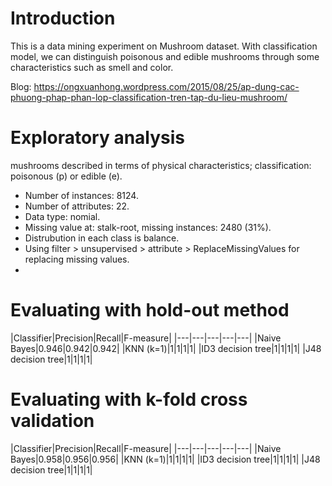# Introduction
This is a data mining experiment on Mushroom dataset. With classification model, we can distinguish  poisonous and edible mushrooms through some characteristics such as smell and color.

Blog: https://ongxuanhong.wordpress.com/2015/08/25/ap-dung-cac-phuong-phap-phan-lop-classification-tren-tap-du-lieu-mushroom/

# Exploratory analysis
mushrooms described in terms of physical characteristics; classification: poisonous (p) or edible (e).
* Number of instances: 8124.
* Number of attributes: 22.
* Data type: nomial.
* Missing value at: stalk-root, missing instances: 2480 (31%).
* Distrubution in each class is balance.
* Using filter > unsupervised > attribute > ReplaceMissingValues for replacing missing values.
* 
# Evaluating with hold-out method

|Classifier|Precision|Recall|F-measure|
|---|---|---|---|---|
|Naive Bayes|0.946|0.942|0.942|
|KNN (k=1)|1|1|1|1|
|ID3 decision tree|1|1|1|1|
|J48 decision tree|1|1|1|1|

# Evaluating with k-fold cross validation

|Classifier|Precision|Recall|F-measure|
|---|---|---|---|---|
|Naive Bayes|0.958|0.956|0.956|
|KNN (k=1)|1|1|1|1|
|ID3 decision tree|1|1|1|1|
|J48 decision tree|1|1|1|1|
